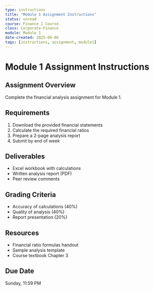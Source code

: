 ```yaml
---
type: instructions
title: "Module 1 Assignment Instructions"
status: unread
course: Finance I Course
class: Corporate-Finance
module: Module 1
date-created: 2025-06-06
tags: [instructions, assignment, module1]
---
```


# Module 1 Assignment Instructions

## Assignment Overview

Complete the financial analysis assignment for Module 1.

## Requirements

1. Download the provided financial statements
2. Calculate the required financial ratios
3. Prepare a 2-page analysis report
4. Submit by end of week

## Deliverables

- Excel workbook with calculations
- Written analysis report (PDF)
- Peer review comments

## Grading Criteria

- Accuracy of calculations (40%)
- Quality of analysis (40%)
- Report presentation (20%)

## Resources

- Financial ratio formulas handout
- Sample analysis template
- Course textbook Chapter 3

## Due Date

Sunday, 11:59 PM
